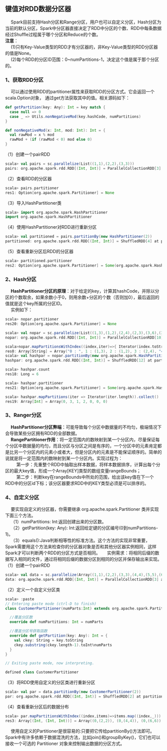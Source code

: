 键值对RDD数据分区器
---  
&emsp; Spark目前支持Hash分区和Range分区，用户也可以自定义分区，Hash分区为当前的默认分区，Spark中分区器直接决定了RDD中分区的个数、RDD中每条数据经过Shuffle过程属于哪个分区和Reduce的个数。  
**注意**：    
&emsp; (1)只有Key-Value类型的RDD才有分区器的，非Key-Value类型的RDD分区器的值是None。  
&emsp; (2)每个RDD的分区ID范围：0~numPartitions-1，决定这个值是属于那个分区的。   
### 1、获取RDD分区  
&emsp; 可以通过使用RDD的partitioner属性来获取RDD的分区方式。它会返回一个scala.Option对象， 通过get方法获取其中的值。相关源码如下：    

```scala
def getPartition(key: Any): Int = key match {
  case null => 0
  case _ => Utils.nonNegativeMod(key.hashCode, numPartitions)
}

def nonNegativeMod(x: Int, mod: Int): Int = {
  val rawMod = x % mod
  rawMod + (if (rawMod < 0) mod else 0)
}
```    

（1）创建一个pairRDD  
```scala
scala> val pairs = sc.parallelize(List((1,1),(2,2),(3,3)))
pairs: org.apache.spark.rdd.RDD[(Int, Int)] = ParallelCollectionRDD[3] at parallelize at <console>:24
```  
（2）查看RDD的分区器  
```scala
scala> pairs.partitioner
res1: Option[org.apache.spark.Partitioner] = None
```  
（3）导入HashPartitioner类  
```scala
scala> import org.apache.spark.HashPartitioner
import org.apache.spark.HashPartitioner
```  
（4）使用HashPartitioner对RDD进行重新分区  
```scala
scala> val partitioned = pairs.partitionBy(new HashPartitioner(2))
partitioned: org.apache.spark.rdd.RDD[(Int, Int)] = ShuffledRDD[4] at partitionBy at <console>:27
```  
（5）查看重新分区后RDD的分区器  
```scala
scala> partitioned.partitioner
res2: Option[org.apache.spark.Partitioner] = Some(org.apache.spark.HashPartitioner@2)
```  
### 2、Hash分区  
&emsp; **HashPartitioner分区的原理**：对于给定的key，计算其hashCode，并除以分区的个数取余，如果余数小于0，则用余数+分区的个数（否则加0），最后返回的值就是这个key所属的分区ID。  
&emsp; 实例如下：  
```scala
scala> nopar.partitioner
res20: Option[org.apache.spark.Partitioner] = None

scala> val nopar = sc.parallelize(List((1,3),(1,2),(2,4),(2,3),(3,6),(3,8)),8)
nopar: org.apache.spark.rdd.RDD[(Int, Int)] = ParallelCollectionRDD[10] at parallelize at <console>:24

scala>nopar.mapPartitionsWithIndex((index,iter)=>{ Iterator(index.toString+" : "+iter.mkString("|")) }).collect
res0: Array[String] = Array("0 : ", 1 : (1,3), 2 : (1,2), 3 : (2,4), "4 : ", 5 : (2,3), 6 : (3,6), 7 : (3,8)) 
scala> val hashpar = nopar.partitionBy(new org.apache.spark.HashPartitioner(7))
hashpar: org.apache.spark.rdd.RDD[(Int, Int)] = ShuffledRDD[12] at partitionBy at <console>:26

scala> hashpar.count
res18: Long = 6

scala> hashpar.partitioner
res21: Option[org.apache.spark.Partitioner] = Some(org.apache.spark.HashPartitioner@7)

scala> hashpar.mapPartitions(iter => Iterator(iter.length)).collect()
res19: Array[Int] = Array(0, 3, 1, 2, 0, 0, 0)
```  
### 3、Ranger分区  
&emsp; **HashPartitioner分区弊端**：可能导致每个分区中数据量的不均匀，极端情况下会导致某些分区拥有RDD的全部数据。  
&emsp; **RangePartitioner作用**：将一定范围内的数映射到某一个分区内，尽量保证每个分区中数据量的均匀，而且分区与分区之间是有序的，一个分区中的元素肯定都是比另一个分区内的元素小或者大，但是分区内的元素是不能保证顺序的。简单的说就是将一定范围内的数映射到某一个分区内。实现过程为：  
&emsp; &emsp; 第一步：先重整个RDD中抽取出样本数据，将样本数据排序，计算出每个分区的最大key值，形成一个Array[KEY]类型的数组变量rangeBounds；  
&emsp; &emsp; 第二步：判断key在rangeBounds中所处的范围，给出该key值在下一个RDD中的分区id下标；该分区器要求RDD中的KEY类型必须是可以排序的。
### 4、自定义分区  
&emsp; 要实现自定义的分区器，你需要继承 org.apache.spark.Partitioner 类并实现下面三个方法。   
&emsp; （1）numPartitions: Int:返回创建出来的分区数。  
&emsp; （2）getPartition(key: Any): Int:返回给定键的分区编号(0到numPartitions-1)。   
&emsp; （3）equals():Java判断相等性的标准方法。这个方法的实现非常重要，Spark需要用这个方法来检查你的分区器对象是否和其他分区器实例相同，这样Spark才可以判断两个RDD的分区方式是否相同。 
&emsp; 实例需求：将相同后缀的数据写入相同的文件，通过将相同后缀的数据分区到相同的分区并保存输出来实现。   
（1）创建一个pairRDD  
```scala
scala> val data = sc.parallelize(Array((1,1),(2,2),(3,3),(4,4),(5,5),(6,6)))
data: org.apache.spark.rdd.RDD[(Int, Int)] = ParallelCollectionRDD[3] at parallelize at <console>:24
```  
（2）定义一个自定义分区类  
```scala
scala> :paste
// Entering paste mode (ctrl-D to finish)
class CustomerPartitioner(numParts:Int) extends org.apache.spark.Partitioner{

  //覆盖分区数
  override def numPartitions: Int = numParts

  //覆盖分区号获取函数
  override def getPartition(key: Any): Int = {
    val ckey: String = key.toString
    ckey.substring(ckey.length-1).toInt%numParts
  }
}

// Exiting paste mode, now interpreting.

defined class CustomerPartitioner
```  
（3）将RDD使用自定义的分区类进行重新分区  
```scala
scala> val par = data.partitionBy(new CustomerPartitioner(2))
par: org.apache.spark.rdd.RDD[(Int, Int)] = ShuffledRDD[2] at partitionBy at <console>:27
```  
（4）查看重新分区后的数据分布  
```scala
scala> par.mapPartitionsWithIndex((index,items)=>items.map((index,_))).collect
res3: Array[(Int, (Int, Int))] = Array((0,(2,2)), (0,(4,4)), (0,(6,6)), (1,(1,1)), (1,(3,3)), (1,(5,5)))
```  
&emsp; 使用自定义的Partitioner是很容易的:只要把它传给partitionBy()方法即可。Spark中有许多依赖于数据混洗的方法，比如join()和groupByKey()，它们也可以接收一个可选的 Partitioner 对象来控制输出数据的分区方式。  

